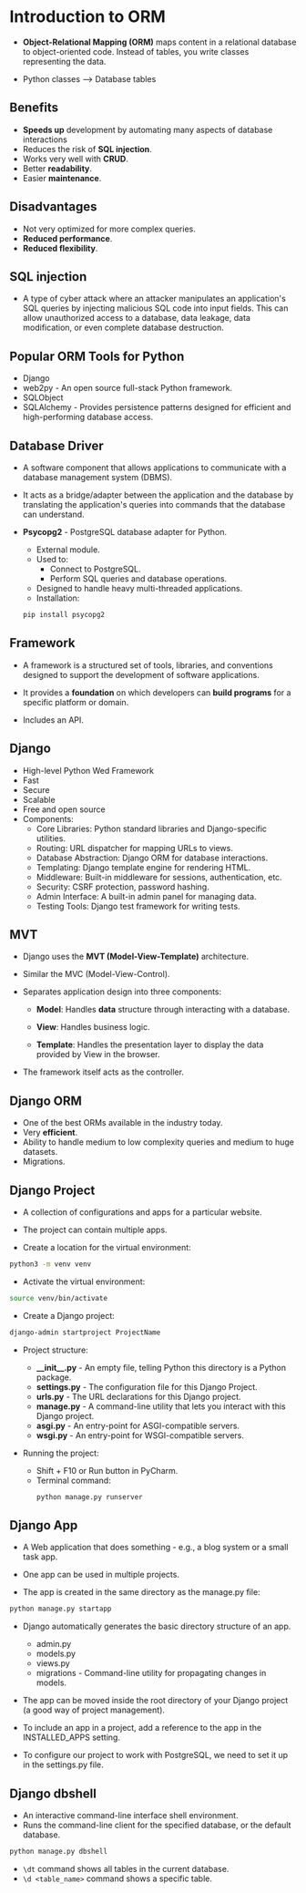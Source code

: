 # Introduction to ORM

-   **Object-Relational Mapping (ORM)** maps content in a relational database to
    object-oriented code. Instead of tables, you write classes representing the data.

-   Python classes --> Database tables

## Benefits

-   **Speeds up** development by automating many aspects of database interactions
-   Reduces the risk of **SQL injection**.
-   Works very well with **CRUD**.
-   Better **readability**.
-   Easier **maintenance**.

## Disadvantages

-   Not very optimized for more complex queries.
-   **Reduced performance**.
-   **Reduced flexibility**.

## SQL injection

-   A type of cyber attack where an attacker manipulates an application's SQL queries by injecting malicious SQL code into input fields. This can allow unauthorized access to a database, data leakage, data modification, or even complete database destruction.

## Popular ORM Tools for Python

-   Django
-   web2py - An open source full-stack Python framework.
-   SQLObject
-   SQLAlchemy - Provides persistence patterns designed for efficient and high-performing database access.

## Database Driver

-   A software component that allows applications to communicate with a database management system (DBMS).

-   It acts as a bridge/adapter between the application and the database by translating the application's queries into commands that the database can understand.

-   **Psycopg2** - PostgreSQL database adapter for Python.
    -   External module.
    -   Used to:
        -   Connect to PostgreSQL.
        -   Perform SQL queries and database operations.
    -   Designed to handle heavy multi-threaded applications.
    -   Installation:
    ```bash
    pip install psycopg2
    ```

## Framework

-   A framework is a structured set of tools, libraries, and conventions designed to support the development of software applications.

-   It provides a **foundation** on which developers can **build programs** for a specific platform or domain.
-   Includes an API.

## Django

-   High-level Python Wed Framework
-   Fast
-   Secure
-   Scalable
-   Free and open source
-   Components:
    -   Core Libraries: Python standard libraries and Django-specific utilities.
    -   Routing: URL dispatcher for mapping URLs to views.
    -   Database Abstraction: Django ORM for database interactions.
    -   Templating: Django template engine for rendering HTML.
    -   Middleware: Built-in middleware for sessions, authentication, etc.
    -   Security: CSRF protection, password hashing.
    -   Admin Interface: A built-in admin panel for managing data.
    -   Testing Tools: Django test framework for writing tests.

## MVT

-   Django uses the **MVT (Model-View-Template)** architecture.

-   Similar the MVC (Model-View-Control).
-   Separates application design into three components:

    -   **Model**: Handles **data** structure through interacting with a database.

    -   **View**: Handles business logic.

    -   **Template**: Handles the presentation layer to display the data provided by View in the browser.

-   The framework itself acts as the controller.

## Django ORM

-   One of the best ORMs available in the industry today.
-   Very **efficient**.
-   Ability to handle medium to low complexity queries and medium to huge datasets.
-   Migrations.

## Django Project

-   A collection of configurations and apps for a particular website.
-   The project can contain multiple apps.

-   Create a location for the virtual environment:

```bash
python3 -m venv venv
```

-   Activate the virtual environment:

```bash
source venv/bin/activate
```

-   Create a Django project:

```bash
django-admin startproject ProjectName
```

-   Project structure:

    -   **\_\_init\_\_.py** - An empty file, telling Python this directory is a Python package.
    -   **settings.py** - The configuration file for this Django Project.
    -   **urls.py** - The URL declarations for this Django project.
    -   **manage.py** - A command-line utility that lets you interact with this Django project.
    -   **asgi.py** - An entry-point for ASGI-compatible servers.
    -   **wsgi.py** - An entry-point for WSGI-compatible servers.

-   Running the project:

    -   Shift + F10 or Run button in PyCharm.
    -   Terminal command:
        ```bash
        python manage.py runserver
        ```

## Django App

-   A Web application that does something - e.g., a blog system or a small task app.

-   One app can be used in multiple projects.

-   The app is created in the same directory as the manage.py file:

```bash
python manage.py startapp
```

-   Django automatically generates the basic directory structure of an app.

    -   admin.py
    -   models.py
    -   views.py
    -   migrations - Command-line utility for propagating changes in models.

-   The app can be moved inside the root directory of your Django project (a good way of project management).

-   To include an app in a project, add a reference to the app in the INSTALLED_APPS setting.

-   To configure our project to work with PostgreSQL, we need to set it up in the settings.py file.

## Django dbshell

-   An interactive command-line interface shell environment.
-   Runs the command-line client for the specified database, or the default database.

```bash
python manage.py dbshell
```

-   `\dt` command shows all tables in the current database.
-   `\d <table_name>` command shows a specific table.

